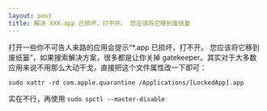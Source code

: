 ```yaml
---
layout: post
title: 解决 XXX.app 已损坏，打不开。 您应该将它移到废纸篓
---
```


打开一些你不可告人来路的应用会提示“*.app 已损坏，打不开。 您应该将它移到废纸篓”，如果搜索解决方案，很多都是让你关掉 gatekeeper。其实对于大多数应用来说不用那么大动干戈，直接把这个文件属性改一下即可：

`sudo xattr -rd com.apple.quarantine /Applications/[LockedApp].app`

实在不行，再使用 `sudo spctl --master-disable`